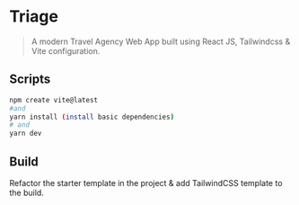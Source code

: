 # Triage

> A modern Travel Agency Web App built using React JS, Tailwindcss & Vite configuration.

## Scripts

```bash
npm create vite@latest
#and
yarn install (install basic dependencies)
# and
yarn dev
```

## Build

Refactor the starter template in the project & add TailwindCSS template to the build.

